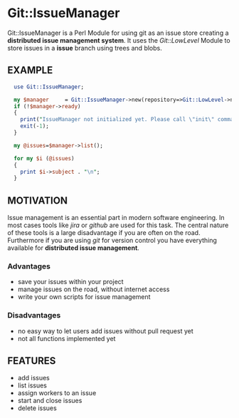 # Git::IssueManager

Git::IssueManager is a Perl Module for using git as an issue store creating a
**distributed issue management system**.
It uses the *Git::LowLevel* Module to store issues in a **issue** branch using trees and blobs.

## EXAMPLE
```Perl
  use Git::IssueManager;

  my $manager     = Git::IssueManager->new(repository=>Git::LowLevel->new(git_dir=> "."));
  if (!$manager->ready)
  {
    print("IssueManager not initialized yet. Please call \"init\" command to do so.");
    exit(-1);
  }

  my @issues=$manager->list();

  for my $i (@issues)
  {
    print $i->subject . "\n";
  }
```

## MOTIVATION

Issue management is an essential part in modern software engineering. In most cases tools
like *jira* or *github* are used for this task. The central nature of these tools is a large
disadvantage if you are often on the road. Furthermore if you are using *git* for version control you have everything available for **distributed issue management**.

### Advantages

*   save your issues within your project
*   manage issues on the road, without internet access
*   write your own scripts for issue management

### Disadvantages

*   no easy way to let users add issues without pull request yet
*   not all functions implemented yet

## FEATURES

*   add issues
*   list issues
*   assign workers to an issue
*   start and close issues
*   delete issues
